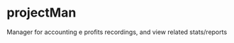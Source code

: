 projectMan
==========

Manager for accounting e profits recordings, and view related stats/reports 
